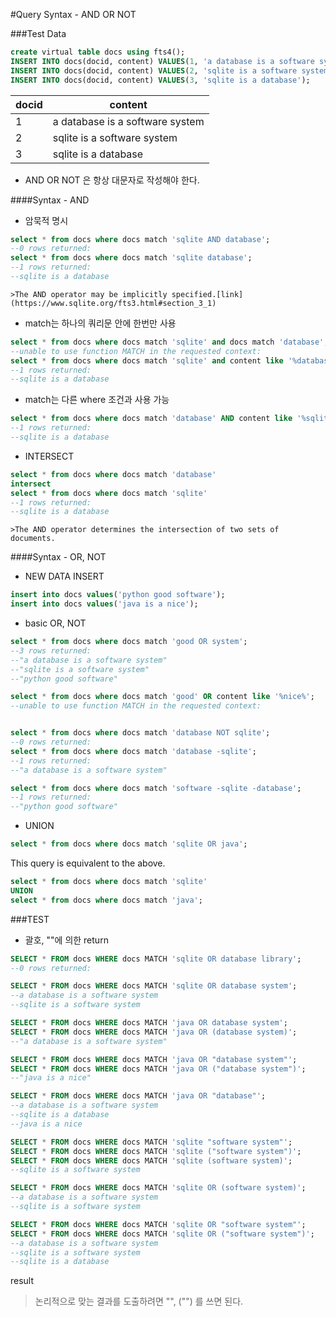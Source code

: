 #Query Syntax - AND OR NOT

###Test Data
  ```SQL
  create virtual table docs using fts4();
  INSERT INTO docs(docid, content) VALUES(1, 'a database is a software system');
  INSERT INTO docs(docid, content) VALUES(2, 'sqlite is a software system');
  INSERT INTO docs(docid, content) VALUES(3, 'sqlite is a database');
  ```
|docid|content|
|----|----|
|1|a database is a software system|
|2|sqlite is a software system|
|3|sqlite is a database|

* AND OR NOT 은 항상 대문자로 작성해야 한다.

####Syntax - AND
  * 암묵적 명시
  
  ```SQL
  select * from docs where docs match 'sqlite AND database';
  --0 rows returned:
  select * from docs where docs match 'sqlite database';
  --1 rows returned:
  --sqlite is a database
  ```````
  
    >The AND operator may be implicitly specified.[link](https://www.sqlite.org/fts3.html#section_3_1)
 
  * match는 하나의 쿼리문 안에 한번만 사용
  
  ```SQL
  select * from docs where docs match 'sqlite' and docs match 'database';
  --unable to use function MATCH in the requested context:
  select * from docs where docs match 'sqlite' and content like '%database%';
  --1 rows returned:
  --sqlite is a database
  ```
  * match는 다른 where 조건과 사용 가능
  
  ```SQL
  select * from docs where docs match 'database' AND content like '%sqlite%';
  --1 rows returned:
  --sqlite is a database
  ```
  
  * INTERSECT

  ```SQL
  select * from docs where docs match 'database'
  intersect
  select * from docs where docs match 'sqlite'
  --1 rows returned:
  --sqlite is a database
  ```
    >The AND operator determines the intersection of two sets of documents.


####Syntax - OR, NOT
  * NEW DATA INSERT
  ```SQL
  insert into docs values('python good software');
  insert into docs values('java is a nice');
  ```
  
  * basic OR, NOT
  ```SQL
  select * from docs where docs match 'good OR system';
  --3 rows returned:
  --"a database is a software system"
  --"sqlite is a software system"
  --"python good software"
  
  select * from docs where docs match 'good' OR content like '%nice%';
  --unable to use function MATCH in the requested context:
  
  
  select * from docs where docs match 'database NOT sqlite';
  --0 rows returned:
  select * from docs where docs match 'database -sqlite';
  --1 rows returned:
  --"a database is a software system"
  
  select * from docs where docs match 'software -sqlite -database';
  --1 rows returned:
  --"python good software"
  
  ```
  
  * UNION
  ```SQL
  select * from docs where docs match 'sqlite OR java';
  ```
  This query is equivalent to the above.
  ```SQL
  select * from docs where docs match 'sqlite'
  UNION
  select * from docs where docs match 'java';
  ```

###TEST
  
  * 괄호, ""에 의한 return 
  ```SQL
  SELECT * FROM docs WHERE docs MATCH 'sqlite OR database library';
  --0 rows returned:
  
  SELECT * FROM docs WHERE docs MATCH 'sqlite OR database system';
  --a database is a software system
  --sqlite is a software system
  
  SELECT * FROM docs WHERE docs MATCH 'java OR database system';
  SELECT * FROM docs WHERE docs MATCH 'java OR (database system)';
  --"a database is a software system"
  
  SELECT * FROM docs WHERE docs MATCH 'java OR "database system"';
  SELECT * FROM docs WHERE docs MATCH 'java OR ("database system")';
  --"java is a nice"
  
  SELECT * FROM docs WHERE docs MATCH 'java OR "database"';
  --a database is a software system
  --sqlite is a database
  --java is a nice
  
  SELECT * FROM docs WHERE docs MATCH 'sqlite "software system"';
  SELECT * FROM docs WHERE docs MATCH 'sqlite ("software system")';
  SELECT * FROM docs WHERE docs MATCH 'sqlite (software system)';
  --sqlite is a software system
  
  SELECT * FROM docs WHERE docs MATCH 'sqlite OR (software system)';
  --a database is a software system
  --sqlite is a software system
  
  SELECT * FROM docs WHERE docs MATCH 'sqlite OR "software system"';
  SELECT * FROM docs WHERE docs MATCH 'sqlite OR ("software system")';
  --a database is a software system
  --sqlite is a software system
  --sqlite is a database
  ```
  
  result
  >논리적으로 맞는 결과를 도출하려면 "", ("") 를 쓰면 된다.
   
  
  
  
  
